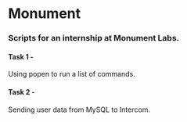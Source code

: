 # Monument
### Scripts for an internship at Monument Labs.



#### Task 1 -

Using popen to run a list of commands.


#### Task 2 -

Sending user data from MySQL to Intercom.

